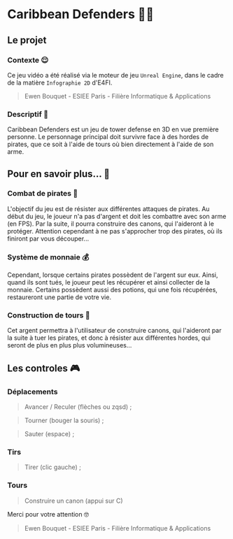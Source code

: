 # Caribbean Defenders 🏴‍☠️

## Le projet 

### Contexte 😌

Ce jeu vidéo a été réalisé via le moteur de jeu `Unreal Engine`, dans le cadre de la matière `Infographie 2D` d'E4FI. 

> Ewen Bouquet - ESIEE Paris - Filière Informatique & Applications

### Descriptif 🦜

Caribbean Defenders est un jeu de tower defense en 3D en vue première personne. Le personnage principal doit survivre face à des hordes de pirates, que ce soit à l'aide de tours où bien directement à l'aide de son arme.

## Pour en savoir plus... 👀

### Combat de pirates 🤕
L'objectif du jeu est de résister aux différentes attaques de pirates. Au début du jeu, le joueur n'a pas d'argent et doit les combattre avec son arme (en FPS). Par la suite, il pourra construire des canons, qui l'aideront à le protéger. Attention cependant à ne pas s'approcher trop des pirates, où ils finiront par vous découper...

### Système de monnaie 💰
Cependant, lorsque certains pirates possèdent de l'argent sur eux. Ainsi, quand ils sont tués, le joueur peut les récupérer et ainsi collecter de la monnaie. Certains possèdent aussi des potions, qui une fois récupérées, restaureront une partie de votre vie.

### Construction de tours 🚧
Cet argent permettra à l'utilisateur de construire canons, qui l'aideront par la suite à tuer les pirates, et donc à résister aux différentes hordes, qui seront de plus en plus plus volumineuses...

## Les controles 🎮

### Déplacements

> Avancer / Reculer (flèches ou zqsd) ;

> Tourner (bouger la souris) ;

> Sauter (espace) ;

### Tirs

> Tirer (clic gauche) ;

### Tours

> Construire un canon (appui sur C)

Merci pour votre attention 🤓

> Ewen Bouquet - ESIEE Paris - Filière Informatique & Applications